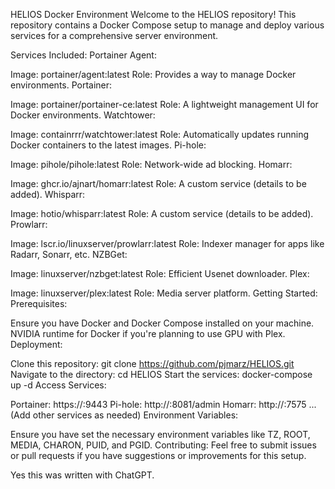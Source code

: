 HELIOS Docker Environment
Welcome to the HELIOS repository! This repository contains a Docker Compose setup to manage and deploy various services for a comprehensive server environment.

Services Included:
Portainer Agent:

Image: portainer/agent:latest
Role: Provides a way to manage Docker environments.
Portainer:

Image: portainer/portainer-ce:latest
Role: A lightweight management UI for Docker environments.
Watchtower:

Image: containrrr/watchtower:latest
Role: Automatically updates running Docker containers to the latest images.
Pi-hole:

Image: pihole/pihole:latest
Role: Network-wide ad blocking.
Homarr:

Image: ghcr.io/ajnart/homarr:latest
Role: A custom service (details to be added).
Whisparr:

Image: hotio/whisparr:latest
Role: A custom service (details to be added).
Prowlarr:

Image: lscr.io/linuxserver/prowlarr:latest
Role: Indexer manager for apps like Radarr, Sonarr, etc.
NZBGet:

Image: linuxserver/nzbget:latest
Role: Efficient Usenet downloader.
Plex:

Image: linuxserver/plex:latest
Role: Media server platform.
Getting Started:
Prerequisites:

Ensure you have Docker and Docker Compose installed on your machine.
NVIDIA runtime for Docker if you're planning to use GPU with Plex.
Deployment:

Clone this repository: git clone https://github.com/pjmarz/HELIOS.git
Navigate to the directory: cd HELIOS
Start the services: docker-compose up -d
Access Services:

Portainer: https://<your-server-ip>:9443
Pi-hole: http://<your-server-ip>:8081/admin
Homarr: http://<your-server-ip>:7575
... (Add other services as needed)
Environment Variables:

Ensure you have set the necessary environment variables like TZ, ROOT, MEDIA, CHARON, PUID, and PGID.
Contributing:
Feel free to submit issues or pull requests if you have suggestions or improvements for this setup.

Yes this was written with ChatGPT.